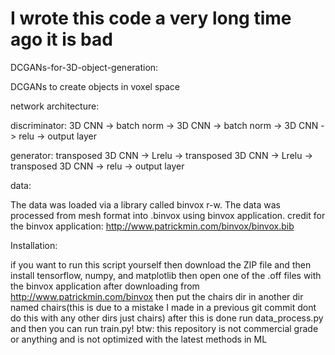 # I wrote this code a very long time ago it is bad


DCGANs-for-3D-object-generation:

DCGANs to create objects in voxel space

network architecture:

discriminator: 3D CNN -> batch norm -> 3D CNN -> batch norm -> 3D CNN -> relu -> output layer

generator: transposed 3D CNN -> Lrelu -> transposed 3D CNN -> Lrelu -> transposed 3D CNN -> relu -> output layer

data:

The data was loaded via a library called binvox r-w. The data was processed from mesh format into .binvox using binvox application. credit for the binvox application: http://www.patrickmin.com/binvox/binvox.bib

Installation:

if you want to run this script yourself then download the ZIP file and then install tensorflow, numpy, and matplotlib then open one of the .off files with the binvox application after downloading from http://www.patrickmin.com/binvox then put the chairs dir in another dir named chairs(this is due to a mistake I made in a previous git commit dont do this with any other dirs just chairs) after this is done run data_process.py and then you can run train.py! btw: this repository is not commercial grade or anything and is not optimized with the latest methods in ML















